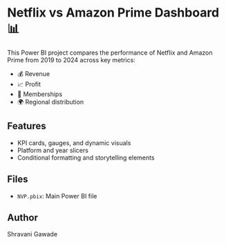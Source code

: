 # Netflix vs Amazon Prime Dashboard 📊

This Power BI project compares the performance of Netflix and Amazon Prime from 2019 to 2024 across key metrics:

- 💰 Revenue
- 📈 Profit
- 👥 Memberships
- 🌍 Regional distribution

## Features
- KPI cards, gauges, and dynamic visuals
- Platform and year slicers
- Conditional formatting and storytelling elements

## Files
- `NVP.pbix`: Main Power BI file

## Author
Shravani Gawade
